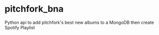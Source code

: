 # pitchfork_bna
Python api to add pitchfork's best new albums to a MongoDB then create Spotify Playlist
